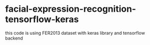 # facial-expression-recognition-tensorflow-keras
this code is using FER2013 dataset with keras library and tensorflow backend
